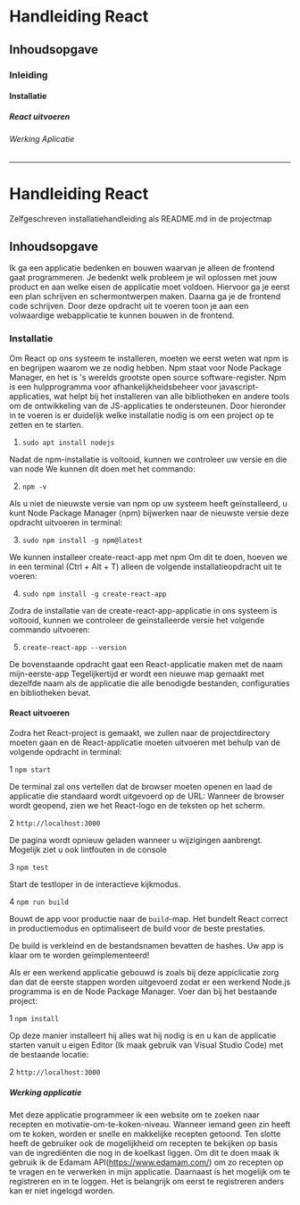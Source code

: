 #      Handleiding React
##     Inhoudsopgave
###    Inleiding
####   Installatie
#####  React uitvoeren
###### Werking Aplicatie 
______________________________________________________________________________________________________
# Handleiding React
Zelfgeschreven installatiehandleiding als README.md in de projectmap

## Inhoudsopgave
Ik ga een applicatie bedenken en bouwen waarvan je alleen de frontend gaat programmeren. Je bedenkt welk probleem je wil oplossen met jouw product en aan welke eisen de applicatie moet voldoen. Hiervoor ga je eerst een plan schrijven en schermontwerpen maken. Daarna ga je de frontend code schrijven. Door deze opdracht uit te voeren toon je aan een volwaardige webapplicatie te kunnen bouwen in de frontend.

### Installatie
Om React op ons systeem te installeren, moeten we eerst weten wat npm is en begrijpen waarom we ze nodig hebben. Npm staat voor Node Package Manager, en het is 's werelds grootste open source software-register. Npm is een hulpprogramma voor afhankelijkheidsbeheer voor javascript-applicaties, wat helpt bij het installeren van alle bibliotheken en andere tools om de ontwikkeling van de JS-applicaties te ondersteunen. Door hieronder in te voeren is er duidelijk welke installatie nodig is om een project op te zetten en te starten.

1. `sudo apt install nodejs`

Nadat de npm-installatie is voltooid, kunnen we controleer uw versie en die van node​ We kunnen dit doen met het commando:
	
2. `npm -v`

Als u niet de nieuwste versie van npm op uw systeem heeft geïnstalleerd, u kunt Node Package Manager (npm) bijwerken naar de nieuwste versie deze opdracht uitvoeren in terminal:

3. `sudo npm install -g npm@latest`

We kunnen installeer create-react-app met npm​ Om dit te doen, hoeven we in een terminal (Ctrl + Alt + T) alleen de volgende installatieopdracht uit te voeren:

4. `sudo npm install -g create-react-app`

Zodra de installatie van de create-react-app-applicatie in ons systeem is voltooid, kunnen we controleer de geïnstalleerde versie het volgende commando uitvoeren:

5. `create-react-app --version`

De bovenstaande opdracht gaat een React-applicatie maken met de naam mijn-eerste-app​ Tegelijkertijd er wordt een nieuwe map gemaakt met dezelfde naam als de applicatie die alle benodigde bestanden, configuraties en bibliotheken bevat.

#### React uitvoeren

Zodra het React-project is gemaakt, we zullen naar de projectdirectory moeten gaan en de React-applicatie moeten uitvoeren met behulp van de volgende opdracht in terminal:

1 `npm start`

De terminal zal ons vertellen dat de browser moeten openen en laad de applicatie die standaard wordt uitgevoerd op de URL:
Wanneer de browser wordt geopend, zien we het React-logo en de teksten op het scherm.

2 `http://localhost:3000`​ 

De pagina wordt opnieuw geladen wanneer u wijzigingen aanbrengt.
Mogelijk ziet u ook lintfouten in de console

3 `npm test`

Start de testloper in de interactieve kijkmodus.

4 `npm run build`

Bouwt de app voor productie naar de `build`-map.
Het bundelt React correct in productiemodus en optimaliseert de build voor de beste prestaties.

De build is verkleind en de bestandsnamen bevatten de hashes.
Uw app is klaar om te worden geïmplementeerd!

Als er een werkend applicatie gebouwd is zoals bij deze appiclicatie zorg dan dat de eerste stappen worden uitgevoerd zodat er een werkend Node.js programma is en de Node Package Manager. Voer dan bij het bestaande project:

1 `npm install`

Op deze manier installeert hij alles wat hij nodig is en u kan de applicatie starten vanuit u eigen Editor (Ik maak gebruik van Visual Studio Code) met de bestaande locatie:

2 `http://localhost:3000`​ 

##### Werking applicatie
Met deze applicatie programmeer ik een website om te zoeken naar recepten en motivatie-om-te-koken-niveau. Wanneer iemand geen zin heeft om te koken, worden er snelle en makkelijke recepten getoond. Ten slotte heeft de gebruiker ook de mogelijkheid om recepten te bekijken op basis van de ingrediënten die nog in de koelkast liggen. Om dit te doen maak ik gebruik ik de Edamam API(https://www.edamam.com/) om zo recepten op te vragen en te verwerken in mijn applicatie. Daarnaast is het mogelijk om te registreren en in te loggen. Het is belangrijk om eerst te registreren anders kan er niet ingelogd worden.